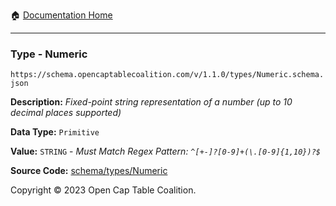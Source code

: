 :house: [Documentation Home](../../../README.md)

---

### Type - Numeric

`https://schema.opencaptablecoalition.com/v/1.1.0/types/Numeric.schema.json`

**Description:** _Fixed-point string representation of a number (up to 10 decimal places supported)_

**Data Type:** `Primitive`

**Value:** `STRING` - _Must Match Regex Pattern: `^[+-]?[0-9]+(\.[0-9]{1,10})?$`_

**Source Code:** [schema/types/Numeric](../../../../schema/types/Numeric.schema.json)

Copyright © 2023 Open Cap Table Coalition.

